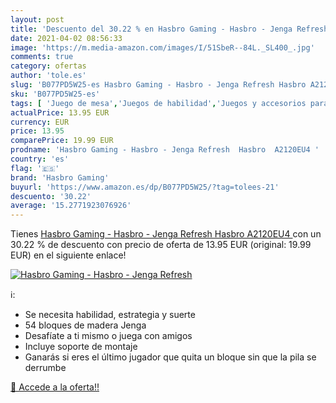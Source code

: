 ```yaml
---
layout: post
title: 'Descuento del 30.22 % en Hasbro Gaming - Hasbro - Jenga Refresh  '
date: 2021-04-02 08:56:33
image: 'https://m.media-amazon.com/images/I/51SbeR--84L._SL400_.jpg'
comments: true
category: ofertas
author: 'tole.es'
slug: 'B077PD5W25-es Hasbro Gaming - Hasbro - Jenga Refresh Hasbro A2120EU4'
sku: 'B077PD5W25-es'
tags: [ 'Juego de mesa','Juegos de habilidad','Juegos y accesorios para juegos','Juguetes','Juguetes y juegos','hasbro','hasbro gaming', ]
actualPrice: 13.95 EUR
currency: EUR
price: 13.95
comparePrice: 19.99 EUR
prodname: 'Hasbro Gaming - Hasbro - Jenga Refresh  Hasbro  A2120EU4 '
country: 'es'
flag: '🇪🇸'
brand: 'Hasbro Gaming'
buyurl: 'https://www.amazon.es/dp/B077PD5W25/?tag=tolees-21'
descuento: '30.22'
average: '15.2771923076926'
---
```


Tienes [Hasbro Gaming - Hasbro - Jenga Refresh  Hasbro  A2120EU4 ](https://www.amazon.es/dp/B077PD5W25/?tag=tolees-21) con un 30.22 % de descuento con precio de oferta de 13.95 EUR (original: 19.99 EUR) en el siguiente enlace!

[![Hasbro Gaming - Hasbro - Jenga Refresh  ](https://m.media-amazon.com/images/I/51SbeR--84L._SL400_.jpg)](https://www.amazon.es/dp/B077PD5W25/?tag=tolees-21)

ℹ️:

- Se necesita habilidad, estrategia y suerte
- 54 bloques de madera Jenga
- Desafíate a ti mismo o juega con amigos
- Incluye soporte de montaje
- Ganarás si eres el último jugador que quita un bloque sin que la pila se derrumbe

[🛒 Accede a la oferta!!](https://www.amazon.es/dp/B077PD5W25/?tag=tolees-21)
